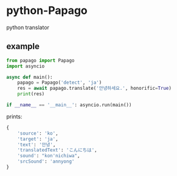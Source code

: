 # python-Papago
python translator

## example
```py
from papago import Papago
import asyncio

async def main():
    papago = Papago('detect', 'ja')
    res = await papago.translate('안녕하세요.', honorific=True)
    print(res)

if __name__ == '__main__': asyncio.run(main())
```
prints:
```py
{
    'source': 'ko',
    'target': 'ja', 
    'text': '안녕', 
    'translatedText': 'こんにちは', 
    'sound': "kon'nichiwa", 
    'srcSound': 'annyong'
}
```
